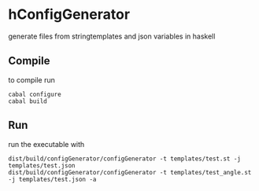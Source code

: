 hConfigGenerator
================

generate files from stringtemplates and json variables in haskell

## Compile

to compile run

    cabal configure
    cabal build
    
## Run

run the executable with

    dist/build/configGenerator/configGenerator -t templates/test.st -j templates/test.json
    dist/build/configGenerator/configGenerator -t templates/test_angle.st -j templates/test.json -a
